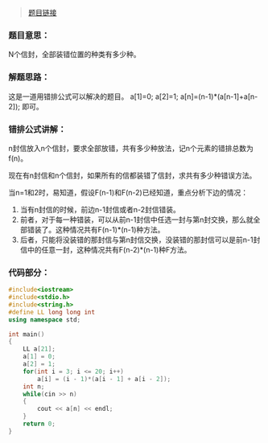 
<!--more-->
>[题目链接](http://acm.hdu.edu.cn/showproblem.php?pid=1465)

### 题目意思： ###
N个信封，全部装错位置的种类有多少种。
### 解题思路： ###
这是一道用错排公式可以解决的题目。
a[1]=0;
a[2]=1;
a[n]=(n-1)*(a[n-1]+a[n-2]);
即可。
### 错排公式讲解： ###
n封信放入n个信封，要求全部放错，共有多少种放法，记n个元素的错排总数为f(n)。

现在有n封信和n个信封，如果所有的信都装错了信封，求共有多少种错误方法。

当n=1和2时，易知道，假设F(n-1)和F(n-2)已经知道，重点分析下边的情况：

1. 当有n封信的时候，前边n-1封信或者n-2封信错装。
2. 前者，对于每一种错装，可以从前n-1封信中任选一封与第n封交换，那么就全部错装了。这种情况共有F(n-1)*(n-1)种方法。
3. 后者，只能将没装错的那封信与第n封信交换，没装错的那封信可以是前n-1封信中的任意一封，这种情况共有F(n-2)*(n-1)种F方法。

### 代码部分： ###

```cpp
#include<iostream>
#include<stdio.h>
#include<string.h>
#define LL long long int
using namespace std;

int main()
{
    LL a[21];
    a[1] = 0;
    a[2] = 1;
    for(int i = 3; i <= 20; i++)
        a[i] = (i - 1)*(a[i - 1] + a[i - 2]);
    int n;
    while(cin >> n)
    {
        cout << a[n] << endl;
    }
    return 0;
}

```

